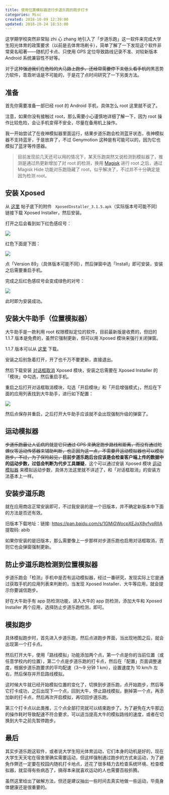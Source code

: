 ```yaml
---
title: 使用位置模拟器进行步道乐跑的跑步打卡
categories: Misc
created: 2018-10-09 12:39:00
updated: 2018-10-24 18:53:00
---
```


这学期学校突然非常贴 zhi 心 zhang 地引入了「步道乐跑」这一软件来完成大学生阳光体育的政策要求（以前是去体育场刷卡），简单了解了一下发现这个软件非常臭名昭著——随机打卡点、只使用 GPS 定位导致路线记录不准、对较新版本 Android 系统兼容性不好等。

对于这种<del>强迫我们在危险的大马路上跑步、还经常需要停下来低头看手机的</del>黑恶势力软件，乖乖听话是不可能的，于是花了点时间研究了一下另类方法。

## 准备

首先你需要准备一部已经 root 的 Android 手机，具体怎么 root 这里就不说了。

注意，如果你没有接触过 root，那么需要小心谨慎地详细了解一下，因为 root 操作比较危险，会让手机变得不安全，尽量在备用机上操作。

我一开始尝试了在夜神模拟器里面运行，结果步道乐跑会检测蓝牙状态，夜神模拟器不支持蓝牙，于是放弃了，不过 Genymotion 这种是有可能可以的，因为它也模拟了蓝牙等传感器。

> 目前发现前几天还可以用的情况下，某天乐跑突然又说检测到模拟器了，推测是通过热更新增加了对 root 的检测，换用 [Magisk](https://forum.xda-developers.com/apps/magisk/official-magisk-v7-universal-systemless-t3473445) 进行 root 之后，通过 Magisk Hide 功能对乐跑隐藏了 root，似乎解决了，不过并不十分确定是因为检测 root。

## 安装 Xposed

从 [这里](https://forum.xda-developers.com/showthread.php?t=3034811) 帖子底下的附件 `
XposedInstaller_3.1.5.apk`（实际版本号可能不同）链接下载 Xposed Installer，然后安装。

打开之后会看到如下红色感叹号：

![](https://i.loli.net/2018/10/09/5bbc39b355982.png)

红色下面是下图：

![](https://i.loli.net/2018/10/09/5bbc3a44332bd.png)

点「Version 89」（具体版本可能不同），然后弹窗中选「Install」即可安装，安装之后需要重启手机。

完成之后红色感叹号会变成绿色的对号：

![](https://i.loli.net/2018/10/09/5bbc3ae2e6886.png)

此时即为安装成功。

## 安装大牛助手（位置模拟器）

大牛助手是一款利用 root 权限模拟定位的软件，目前最新版是收费的，但旧的 1.1.7 版本是免费的，虽然它强制更新，但可以用 Xposed 模块来强行关闭弹窗。

1.1.7 版本可以从 [这里](https://www.52pojie.cn/thread-651531-1-1.html) 下载。

安装之后别急着打开，开了也千万不要更新，直接退出。

然后下载安装 [对话框取消](https://www.coolapk.com/apk/com.mhook.dialog) Xposed 模块，安装之后需要在 Xposed Installer 的「模块」中勾选，然后重启手机。

重启之后打开对话框取消模块，勾选「开启模块」和「开启增强模式」，然后在下面的应用列表找到大牛助手，进行如下配置：

![](https://i.loli.net/2018/10/09/5bbc3fb35e0ea.png)

然后点保存并重启，之后打开大牛助手应该就不会出现强制升级的弹窗了。

## 运动模拟器

<del>步道乐跑最让人诟病的就是它只通过 GPS 来确定跑步路线和距离，而没有通过陀螺仪等运动传感器来辅助判断，也正因为这一点，不需要开运动模拟器也可以模拟跑步，不过，为了保险起见，</del>**目前步道乐跑后台应该是会检查客户端上传的数据中的运动步数，过低会判断为代步工具嫌疑**，这个可以通过安装 Xposed 模块 [运动模拟器](https://www.coolapk.com/apk/com.specher.sm) 来模拟运动步数，具体方法这里就不详述了，和「对话框取消」的安装方法基本上一样。

## 安装步道乐跑

就在应用商店正常安装即可，不过我安装的是一个旧版本，并不确定新版本中下面的方法是否还有效。

旧版本下载地址：链接: https://pan.baidu.com/s/1GMiGWocpXEJqX8yfypRIIA 提取码: abib

如果你安装的是旧版本，那么需要像上一步那样对步道乐跑也启用对话框取消，否则它也会弹窗强制更新。

## 防止步道乐跑检测到位置模拟器

步道乐跑会「检测」手机中是否有运动模拟器，经过一番研究，发现实际上它是通过获取手机的应用列表来判断的，当发现 Xposed Installer、大牛等应用，就会提示你要诚信跑步。

好在大牛助手有 app 防检测功能，进入大牛的 app 防检测，添加大牛和 Xposed Installer 两个应用，选择防止步道乐跑检测，即可。

## 模拟跑步

具体模拟跑步时，首先进入步道乐跑，然后点进跑步界面，当出现地图之后，就会出现第一个打卡点。

然后打开大牛，使用「路线模拟」功能添加两个点，第一个点是你的当前位置（或任意学校内的位置），第二个点是步道乐跑的打卡点，然后在「配置」页面调整速度，根据步道乐跑要求的平均配速（3～9 分钟 1 km），设置速度为 10 km/h 左右，然后保存并开启路线模拟。

这时候大牛就已经开始模拟位置的变化了，切换到步道乐跑，点开始跑步，然后等它打卡成功，之后出现下一个点，回到大牛，停止路线模拟，删掉第一个点，再添加新的打卡点，然后再次开启模拟，再切回步道乐跑。

第三个打卡点以此类推，三个点全部打完就可以结束跑步了。为了避免在大牛那边的操作耗时导致配速不符合要求，可以适当提高大牛的模拟路线的速度，或者在切换到大牛之前先暂停跑步。

## 最后

其实步道乐跑这软件，或者说大学生阳光体育运动，它们本身的动机是好的，现在大学生天天宅在宿舍里确实需要运动，但这样强制通过跑步的方式来运动，为了避免作弊还一定要在校园内随机打卡地点，还花了很多精力去检查系统环境、检查模拟器，就显得有些病态了，搞得本来就喜欢运动的人也需要百般折腾。

虽然这里给出了破解方法，但还是建议抽出一些时间去真实地做一些运动，毕竟身体健康还是很重要的。
